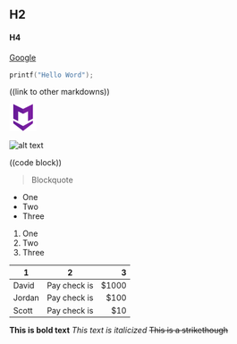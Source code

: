 
## H2
#### H4

[Google](https://www.google.com)

```C
printf("Hello Word");
```

((link to other markdowns))


![alt text](https://github.com/adam-p/markdown-here/raw/master/src/common/images/icon48.png "Logo Title Text 1")

![alt text](http://images.newindianexpress.com/images/FrontEnd/images/search-mob.png)

((code block))

> Blockquote

* One
* Two
* Three

1. One
2. Two
3. Three

| 1             | 2             | 3     |
| ------------- |:-------------:| -----:|
| David         | Pay check is  | $1000 |
| Jordan        | Pay check is  |  $100 |
| Scott         | Pay check is  |   $10 |

**This is bold text**
*This text is italicized*
~~This is a strikethough~~
